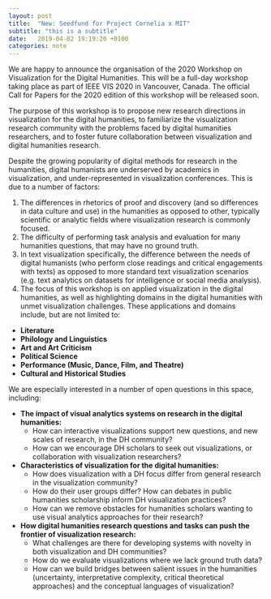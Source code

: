 ```yaml
---
layout: post
title:  "New: Seedfund for Project Cornelia x MIT"
subtitle: "this is a subtitle"
date:   2019-04-02 19:19:20 +0100
categories: note
---
```



We are happy to announce the organisation of the 2020 Workshop on Visualization for the Digital Humanities. 
This will be a full-day workshop taking place as part of IEEE VIS 2020 in Vancouver, Canada.
The official Call for Papers for the 2020 edition of this workshop will be released soon.

The purpose of this workshop is to propose new research directions in visualization for the digital humanities, to familiarize the visualization research community with the problems faced by digital humanities researchers, and to foster future collaboration between visualization and digital humanities research.

Despite the growing popularity of digital methods for research in the humanities, digital humanists are underserved by academics in visualization, and under-represented in visualization conferences. This is due to a number of factors:

1. The differences in rhetorics of proof and discovery (and so differences in data culture and use) in the humanities as opposed to other, typically scientific or analytic fields where visualization research is commonly focused.
2. The difficulty of performing task analysis and evaluation for many humanities questions, that may have no ground truth.
3. In text visualization specifically, the difference between the needs of digital humanists (who perform close readings and critical engagements with texts) as opposed to more standard text visualization scenarios (e.g. text analytics on datasets for intelligence or social media analysis).
4. The focus of this workshop is on applied visualization in the digital humanities, as well as highlighting domains in the digital humanities with unmet visualization challenges. These applications and domains include, but are not limited to:

* **Literature**
* **Philology and Linguistics**
* **Art and Art Criticism**
* **Political Science**
* **Performance (Music, Dance, Film, and Theatre)**
* **Cultural and Historical Studies**


We are especially interested in a number of open questions in this space, including:

* **The impact of visual analytics systems on research in the digital humanities:**
  * How can interactive visualizations support new questions, and new scales of research, in the DH community?
  * How can we encourage DH scholars to seek out visualizations, or collaboration with visualization researchers?
* **Characteristics of visualization for the digital humanities:**
  * How does visualization with a DH focus differ from general research in the visualization community?
  * How do their user groups differ? How can debates in public humanities scholarship inform DH visualization practices?
  * How can we remove obstacles for humanities scholars wanting to use visual analytics approaches for their research?
* **How digital humanities research questions and tasks can push the frontier of visualization research:**
  * What challenges are there for developing systems with novelty in both visualization and DH communities?
  * How do we evaluate visualizations where we lack ground truth data?
  * How can we build bridges between salient issues in the humanities (uncertainty, interpretative complexity, critical theoretical approaches) and the conceptual languages of visualization?

